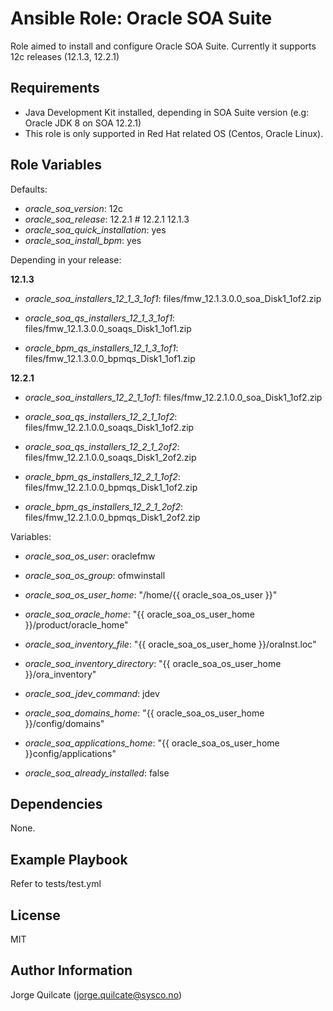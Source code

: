 Ansible Role: Oracle SOA Suite
==============================

Role aimed to install and configure Oracle SOA Suite. Currently it supports
12c releases (12.1.3, 12.2.1)

Requirements
------------

- Java Development Kit installed, depending in SOA Suite version (e.g: Oracle JDK 8 on SOA 12.2.1)
- This role is only supported in Red Hat related OS (Centos, Oracle Linux).

Role Variables
--------------

Defaults:

- _oracle_soa_version_: 12c
- _oracle_soa_release_: 12.2.1 # 12.2.1 12.1.3
- _oracle_soa_quick_installation_: yes
- _oracle_soa_install_bpm_: yes

Depending in your release:

__12.1.3__

- _oracle_soa_installers_12_1_3_1of1_: files/fmw_12.1.3.0.0_soa_Disk1_1of2.zip

- _oracle_soa_qs_installers_12_1_3_1of1_: files/fmw_12.1.3.0.0_soaqs_Disk1_1of1.zip

- _oracle_bpm_qs_installers_12_1_3_1of1_: files/fmw_12.1.3.0.0_bpmqs_Disk1_1of1.zip

__12.2.1__

- _oracle_soa_installers_12_2_1_1of1_: files/fmw_12.2.1.0.0_soa_Disk1_1of2.zip

- _oracle_soa_qs_installers_12_2_1_1of2_: files/fmw_12.2.1.0.0_soaqs_Disk1_1of2.zip
- _oracle_soa_qs_installers_12_2_1_2of2_: files/fmw_12.2.1.0.0_soaqs_Disk1_2of2.zip

- _oracle_bpm_qs_installers_12_2_1_1of2_: files/fmw_12.2.1.0.0_bpmqs_Disk1_1of2.zip
- _oracle_bpm_qs_installers_12_2_1_2of2_: files/fmw_12.2.1.0.0_bpmqs_Disk1_2of2.zip

Variables:

- _oracle_soa_os_user_: oraclefmw
- _oracle_soa_os_group_: ofmwinstall
- _oracle_soa_os_user_home_: "/home/{{ oracle_soa_os_user }}"
- _oracle_soa_oracle_home_: "{{ oracle_soa_os_user_home }}/product/oracle_home"
- _oracle_soa_inventory_file_: "{{ oracle_soa_os_user_home }}/oraInst.loc"
- _oracle_soa_inventory_directory_: "{{ oracle_soa_os_user_home }}/ora_inventory"
- _oracle_soa_jdev_command_: jdev

- _oracle_soa_domains_home_: "{{ oracle_soa_os_user_home }}/config/domains"
- _oracle_soa_applications_home_: "{{ oracle_soa_os_user_home }}config/applications"

- _oracle_soa_already_installed_: false

Dependencies
------------

None.

Example Playbook
----------------

Refer to tests/test.yml

License
-------

MIT

Author Information
------------------

Jorge Quilcate (jorge.quilcate@sysco.no)
